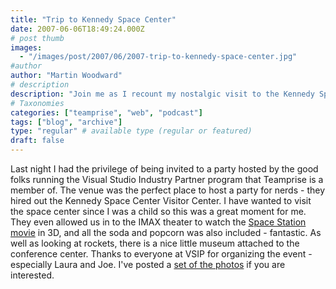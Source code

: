 ```yaml
---
title: "Trip to Kennedy Space Center"
date: 2007-06-06T18:49:24.000Z
# post thumb
images:
  - "/images/post/2007/06/2007-trip-to-kennedy-space-center.jpg"
#author
author: "Martin Woodward"
# description
description: "Join me as I recount my nostalgic visit to the Kennedy Space Center, where a VSIP party sparked childhood dreams amidst rockets and IMAX thrills."
# Taxonomies
categories: ["teamprise", "web", "podcast"]
tags: ["blog", "archive"]
type: "regular" # available type (regular or featured)
draft: false
---
```


Last night I had the privilege of being invited to a party hosted by the good folks running the Visual Studio Industry Partner program that Teamprise is a member of. The venue was the perfect place to host a party for nerds - they hired out the Kennedy Space Center Visitor Center. I have wanted to visit the space center since I was a child so this was a great moment for me. They even allowed us in to the IMAX theater to watch the [Space Station movie](http://www.imax.com/spacestation/) in 3D, and all the soda and popcorn was also included - fantastic. As well as looking at rockets, there is a nice little museum attached to the conference center. Thanks to everyone at VSIP for organizing the event - especially Laura and Joe. I've posted a [set of the photos](http://www.flickr.com/gp/58045305@N00/89Lo03) if you are interested.
